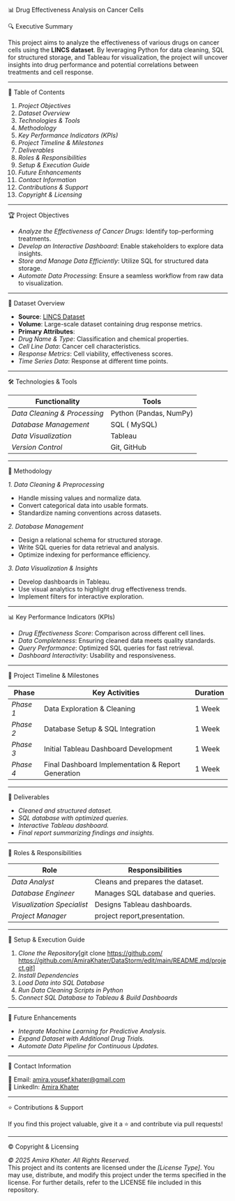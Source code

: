 📊 Drug Effectiveness Analysis on Cancer Cells

 🔍 Executive Summary

This project aims to analyze the effectiveness of various drugs on cancer cells using the **LINCS dataset**. By leveraging Python for data cleaning, SQL for structured storage, and Tableau for visualization, the project will uncover insights into drug performance and potential correlations between treatments and cell response.

----
📖 Table of Contents

1. *Project Objectives*
2. *Dataset Overview*
3. *Technologies & Tools*
4. *Methodology*
5. *Key Performance Indicators (KPIs)*
6. *Project Timeline & Milestones*
7. *Deliverables*
8. *Roles & Responsibilities*
9. *Setup & Execution Guide*
10. *Future Enhancements*
11. *Contact Information*
12. *Contributions & Support*
13. *Copyright & Licensing*

---

🏆 Project Objectives

- *Analyze the Effectiveness of Cancer Drugs*: Identify top-performing treatments.
- *Develop an Interactive Dashboard*: Enable stakeholders to explore data insights.
- *Store and Manage Data Efficiently*: Utilize SQL for structured data storage.
- *Automate Data Processing*: Ensure a seamless workflow from raw data to visualization.

---

📁 Dataset Overview

- **Source**: [LINCS Dataset](https://lincs.hms.harvard.edu/tang-jbiomolscreen-2013/)
- **Volume**: Large-scale dataset containing drug response metrics.
- **Primary Attributes**:
- *Drug Name & Type*: Classification and chemical properties.
- *Cell Line Data*: Cancer cell characteristics.
- *Response Metrics*: Cell viability, effectiveness scores.
- *Time Series Data*: Response at different time points.

---

🛠 Technologies & Tools

| Functionality                | Tools                   |
|------------------------------|-------------------------|
| *Data Cleaning & Processing* | Python (Pandas, NumPy)  |
| *Database Management*        | SQL ( MySQL)            |
| *Data Visualization*         | Tableau                 |
| *Version Control*            | Git, GitHub             |

---

🔬 Methodology

*1. Data Cleaning & Preprocessing*

- Handle missing values and normalize data.
- Convert categorical data into usable formats.
- Standardize naming conventions across datasets.

*2. Database Management*

- Design a relational schema for structured storage.
- Write SQL queries for data retrieval and analysis.
- Optimize indexing for performance efficiency.

*3. Data Visualization & Insights*

- Develop dashboards in Tableau.
- Use visual analytics to highlight drug effectiveness trends.
- Implement filters for interactive exploration.

---
 📊 Key Performance Indicators (KPIs)

- *Drug Effectiveness Score*: Comparison across different cell lines.
- *Data Completeness*: Ensuring cleaned data meets quality standards.
- *Query Performance*: Optimized SQL queries for fast retrieval.
- *Dashboard Interactivity*: Usability and responsiveness.

---

📅 Project Timeline & Milestones

| Phase     | Key Activities                                     | Duration |
|-----------|---------------------------------------------------|----------|
| *Phase 1* | Data Exploration & Cleaning                      | 1 Week   |
| *Phase 2* | Database Setup & SQL Integration                 | 1 Week   |
| *Phase 3* | Initial Tableau Dashboard Development            | 1 Week   |
| *Phase 4* | Final Dashboard Implementation & Report Generation | 1 Week   |

---

🚀 Deliverables

- *Cleaned and structured dataset.*
- *SQL database with optimized queries.*
- *Interactive Tableau dashboard.*
- *Final report summarizing findings and insights.*

---

👥 Roles & Responsibilities

| Role                       | Responsibilities                   |
|----------------------------|----------------------------------|
| *Data Analyst*             | Cleans and prepares the dataset. |
| *Database Engineer*        | Manages SQL database and queries. |
| *Visualization Specialist* | Designs Tableau dashboards.      |
| *Project Manager*          | project report,presentation. |

---

🚀 Setup & Execution Guide

1. *Clone the Repository*[git clone https://github.com/ https://github.com/AmiraKhater/DataStorm/edit/main/README.md/project.git]
3. *Install Dependencies*
4. *Load Data into SQL Database*
5. *Run Data Cleaning Scripts in Python*
6. *Connect SQL Database to Tableau & Build Dashboards*

---

🔮 Future Enhancements

- *Integrate Machine Learning for Predictive Analysis.*
- *Expand Dataset with Additional Drug Trials.*
- *Automate Data Pipeline for Continuous Updates.*

---

📩 Contact Information

📧 Email: [amira.yousef.khater@gmail.com](mailto:amira.yousef.khater@gmail.com)  
🔗 LinkedIn: [Amira Khater](https://www.linkedin.com/in/amira-khater/)

---

⭐ Contributions & Support

If you find this project valuable, give it a ⭐ and contribute via pull requests!

---

© Copyright & Licensing

*© 2025 Amira Khater. All Rights Reserved.*  
This project and its contents are licensed under the *[License Type]*. You may use, distribute, and modify this project under the terms specified in the license. For further details, refer to the LICENSE file included in this repository.

